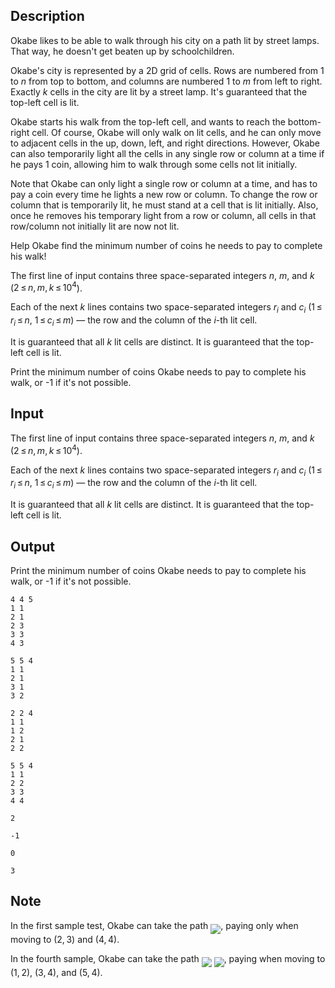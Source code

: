 ## Description

<div><p>Okabe likes to be able to walk through his city on a path lit by street lamps. That way, he doesn't get beaten up by schoolchildren.</p><p>Okabe's city is represented by a 2D grid of cells. Rows are numbered from <span class="tex-span">1</span> to <span class="tex-span"><i>n</i></span> from top to bottom, and columns are numbered <span class="tex-span">1</span> to <span class="tex-span"><i>m</i></span> from left to right. Exactly <span class="tex-span"><i>k</i></span> cells in the city are lit by a street lamp. It's guaranteed that the top-left cell is lit.</p><p>Okabe starts his walk from the top-left cell, and wants to reach the bottom-right cell. Of course, Okabe will only walk on lit cells, and he can only move to adjacent cells in the up, down, left, and right directions. However, Okabe can also temporarily light all the cells in any single row or column at a time if he pays <span class="tex-span">1</span> coin, allowing him to walk through some cells not lit initially. </p><p>Note that Okabe can only light a single row or column at a time, and has to pay a coin every time he lights a new row or column. To change the row or column that is temporarily lit, he must stand at a cell that is lit initially. Also, once he removes his temporary light from a row or column, all cells in that row/column not initially lit are now not lit.</p><p>Help Okabe find the minimum number of coins he needs to pay to complete his walk!</p></div><div class="input-specification"><p>The first line of input contains three space-separated integers <span class="tex-span"><i>n</i></span>, <span class="tex-span"><i>m</i></span>, and <span class="tex-span"><i>k</i></span> (<span class="tex-span">2 ≤ <i>n</i>, <i>m</i>, <i>k</i> ≤ 10<sup class="upper-index">4</sup></span>).</p><p>Each of the next <span class="tex-span"><i>k</i></span> lines contains two space-separated integers <span class="tex-span"><i>r</i><sub class="lower-index"><i>i</i></sub></span> and <span class="tex-span"><i>c</i><sub class="lower-index"><i>i</i></sub></span> (<span class="tex-span">1 ≤ <i>r</i><sub class="lower-index"><i>i</i></sub> ≤ <i>n</i></span>, <span class="tex-span">1 ≤ <i>c</i><sub class="lower-index"><i>i</i></sub> ≤ <i>m</i></span>)&nbsp;— the row and the column of the <span class="tex-span"><i>i</i></span>-th lit cell.</p><p>It is guaranteed that all <span class="tex-span"><i>k</i></span> lit cells are distinct. It is guaranteed that the top-left cell is lit.</p></div><div class="output-specification"><p>Print the minimum number of coins Okabe needs to pay to complete his walk, or <span class="tex-font-style-tt">-1</span> if it's not possible.</p></div>

## Input

<p>The first line of input contains three space-separated integers <span class="tex-span"><i>n</i></span>, <span class="tex-span"><i>m</i></span>, and <span class="tex-span"><i>k</i></span> (<span class="tex-span">2 ≤ <i>n</i>, <i>m</i>, <i>k</i> ≤ 10<sup class="upper-index">4</sup></span>).</p><p>Each of the next <span class="tex-span"><i>k</i></span> lines contains two space-separated integers <span class="tex-span"><i>r</i><sub class="lower-index"><i>i</i></sub></span> and <span class="tex-span"><i>c</i><sub class="lower-index"><i>i</i></sub></span> (<span class="tex-span">1 ≤ <i>r</i><sub class="lower-index"><i>i</i></sub> ≤ <i>n</i></span>, <span class="tex-span">1 ≤ <i>c</i><sub class="lower-index"><i>i</i></sub> ≤ <i>m</i></span>)&nbsp;— the row and the column of the <span class="tex-span"><i>i</i></span>-th lit cell.</p><p>It is guaranteed that all <span class="tex-span"><i>k</i></span> lit cells are distinct. It is guaranteed that the top-left cell is lit.</p>

## Output

<p>Print the minimum number of coins Okabe needs to pay to complete his walk, or <span class="tex-font-style-tt">-1</span> if it's not possible.</p>





```input1
4 4 5
1 1
2 1
2 3
3 3
4 3

```




```input2
5 5 4
1 1
2 1
3 1
3 2

```




```input3
2 2 4
1 1
1 2
2 1
2 2

```




```input4
5 5 4
1 1
2 2
3 3
4 4

```




```output1
2

```




```output2
-1

```




```output3
0

```




```output4
3

```



## Note

<p>In the first sample test, Okabe can take the path <img align="middle" class="tex-formula" src="file://E3Di73Kb.png" style="max-width: 100.0%;max-height: 100.0%;">, paying only when moving to <span class="tex-span">(2, 3)</span> and <span class="tex-span">(4, 4)</span>.</p><p>In the fourth sample, Okabe can take the path <img align="middle" class="tex-formula" src="file://VN4prXwr.png" style="max-width: 100.0%;max-height: 100.0%;"> <img align="middle" class="tex-formula" src="file://AxedaAvP.png" style="max-width: 100.0%;max-height: 100.0%;">, paying when moving to <span class="tex-span">(1, 2)</span>, <span class="tex-span">(3, 4)</span>, and <span class="tex-span">(5, 4)</span>.</p>
